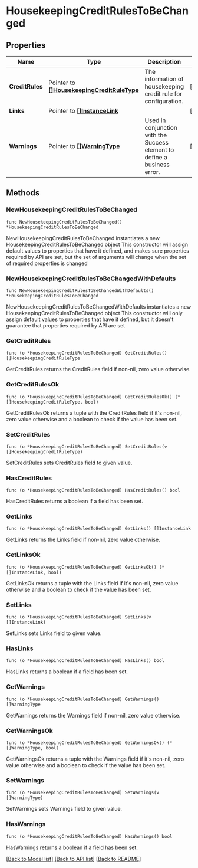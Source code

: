 # HousekeepingCreditRulesToBeChanged

## Properties

Name | Type | Description | Notes
------------ | ------------- | ------------- | -------------
**CreditRules** | Pointer to [**[]HousekeepingCreditRuleType**](HousekeepingCreditRuleType.md) | The information of housekeeping credit rule for configuration. | [optional] 
**Links** | Pointer to [**[]InstanceLink**](InstanceLink.md) |  | [optional] 
**Warnings** | Pointer to [**[]WarningType**](WarningType.md) | Used in conjunction with the Success element to define a business error. | [optional] 

## Methods

### NewHousekeepingCreditRulesToBeChanged

`func NewHousekeepingCreditRulesToBeChanged() *HousekeepingCreditRulesToBeChanged`

NewHousekeepingCreditRulesToBeChanged instantiates a new HousekeepingCreditRulesToBeChanged object
This constructor will assign default values to properties that have it defined,
and makes sure properties required by API are set, but the set of arguments
will change when the set of required properties is changed

### NewHousekeepingCreditRulesToBeChangedWithDefaults

`func NewHousekeepingCreditRulesToBeChangedWithDefaults() *HousekeepingCreditRulesToBeChanged`

NewHousekeepingCreditRulesToBeChangedWithDefaults instantiates a new HousekeepingCreditRulesToBeChanged object
This constructor will only assign default values to properties that have it defined,
but it doesn't guarantee that properties required by API are set

### GetCreditRules

`func (o *HousekeepingCreditRulesToBeChanged) GetCreditRules() []HousekeepingCreditRuleType`

GetCreditRules returns the CreditRules field if non-nil, zero value otherwise.

### GetCreditRulesOk

`func (o *HousekeepingCreditRulesToBeChanged) GetCreditRulesOk() (*[]HousekeepingCreditRuleType, bool)`

GetCreditRulesOk returns a tuple with the CreditRules field if it's non-nil, zero value otherwise
and a boolean to check if the value has been set.

### SetCreditRules

`func (o *HousekeepingCreditRulesToBeChanged) SetCreditRules(v []HousekeepingCreditRuleType)`

SetCreditRules sets CreditRules field to given value.

### HasCreditRules

`func (o *HousekeepingCreditRulesToBeChanged) HasCreditRules() bool`

HasCreditRules returns a boolean if a field has been set.

### GetLinks

`func (o *HousekeepingCreditRulesToBeChanged) GetLinks() []InstanceLink`

GetLinks returns the Links field if non-nil, zero value otherwise.

### GetLinksOk

`func (o *HousekeepingCreditRulesToBeChanged) GetLinksOk() (*[]InstanceLink, bool)`

GetLinksOk returns a tuple with the Links field if it's non-nil, zero value otherwise
and a boolean to check if the value has been set.

### SetLinks

`func (o *HousekeepingCreditRulesToBeChanged) SetLinks(v []InstanceLink)`

SetLinks sets Links field to given value.

### HasLinks

`func (o *HousekeepingCreditRulesToBeChanged) HasLinks() bool`

HasLinks returns a boolean if a field has been set.

### GetWarnings

`func (o *HousekeepingCreditRulesToBeChanged) GetWarnings() []WarningType`

GetWarnings returns the Warnings field if non-nil, zero value otherwise.

### GetWarningsOk

`func (o *HousekeepingCreditRulesToBeChanged) GetWarningsOk() (*[]WarningType, bool)`

GetWarningsOk returns a tuple with the Warnings field if it's non-nil, zero value otherwise
and a boolean to check if the value has been set.

### SetWarnings

`func (o *HousekeepingCreditRulesToBeChanged) SetWarnings(v []WarningType)`

SetWarnings sets Warnings field to given value.

### HasWarnings

`func (o *HousekeepingCreditRulesToBeChanged) HasWarnings() bool`

HasWarnings returns a boolean if a field has been set.


[[Back to Model list]](../README.md#documentation-for-models) [[Back to API list]](../README.md#documentation-for-api-endpoints) [[Back to README]](../README.md)


